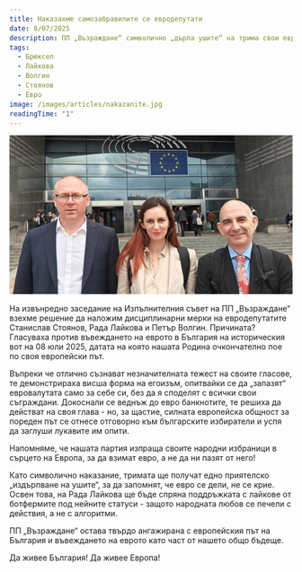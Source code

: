 ```yaml
---
title: Наказахме самозабравилите се евродепутати
date: 8/07/2025
description: ПП „Възраждане“ символично „дърпа ушите“ на трима свои евродепутати, гласували против еврото, като на Рада Лайкова допълнително спира и бот-лайковете, за да напомни, че евро се споделя, а не се крие.
tags:
  - Брюксел
  - Лайкова
  - Волгин
  - Стоянов
  - Евро
image: /images/articles/nakazanite.jpg
readingTime: "1"
---
```


![preview](/images/articles/nakazanite.jpg)

На извънредно заседание на Изпълнителния съвет на ПП „Възраждане“ взехме решение да наложим дисциплинарни мерки на евродепутатите Станислав Стоянов, Рада Лайкова и Петър Волгин. Причината? Гласуваха против въвеждането на еврото в България на историческия вот на 08 юли 2025, датата на която нашата Родина очкончателно пое по своя европейски път. 

Въпреки че отлично съзнават незначителната тежест на своите гласове, те демонстрираха висша форма на егоизъм, опитвайки се да „запазят“ евровалутата само за себе си, без да я споделят с всички свои съграждани. Докоснали се веднъж до евро банкнотите, те решиха да действат на своя глава - но, за щастие, силната европейска общност за пореден път се отнесе отговорно към българските избиратели и успя да заглуши лукавите им опити.

Напомняме, че нашата партия изпраща своите народни избраници в сърцето на Европа, за да взимат евро, а не да ни пазят от него!

Като символично наказание, тримата ще получат едно приятелско „издърпване на ушите“, за да запомнят, че евро се дели, не се крие. Освен това, на Рада Лайкова ще бъде спряна поддръжката с лайкове от ботфермите под нейните статуси - защото народната любов се печели с действия, а не с алгоритми.

ПП „Възраждане“ остава твърдо ангажирана с европейския път на България и въвеждането на еврото като част от нашето общо бъдеще.

Да живее България!
Да живее Европа!
